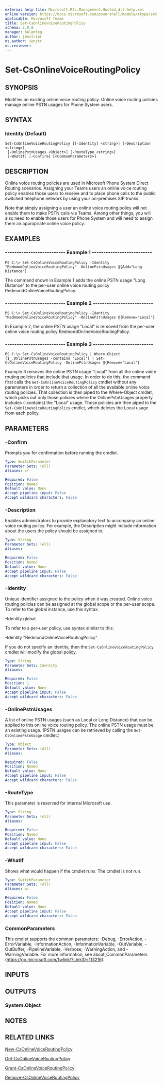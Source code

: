 ```yaml
---
external help file: Microsoft.Rtc.Management.Hosted.dll-help.xml
online version: https://docs.microsoft.com/powershell/module/skype/set-csonlinevoiceroutingpolicy
applicable: Microsoft Teams
title: Set-CsOnlineVoiceRoutingPolicy
schema: 2.0.0
manager: bulenteg
author: jenstrier
ms.author: jenstr
ms.reviewer:
---
```


# Set-CsOnlineVoiceRoutingPolicy

## SYNOPSIS
Modifies an existing online voice routing policy. Online voice routing policies manage online PSTN usages for Phone System users.

## SYNTAX

### Identity (Default)
```
Set-CsOnlineVoiceRoutingPolicy [[-Identity] <string>] [-Description <string>]
 [-OnlinePstnUsages <Object>] [-RouteType <string>]
 [-WhatIf] [-Confirm] [<CommonParameters>]
```

## DESCRIPTION
Online voice routing policies are used in Microsoft Phone System Direct Routing scenarios. Assigning your Teams users an online voice routing policy enables those users to receive and to place phone calls to the public switched telephone network by using your on-premises SIP trunks.

Note that simply assigning a user an online voice routing policy will not enable them to make PSTN calls via Teams. Among other things, you will also need to enable those users for Phone System and will need to assign them an appropriate online voice policy.

## EXAMPLES

### -------------------------- Example 1 --------------------------
```
PS C:\> Set-CsOnlineVoiceRoutingPolicy -Identity "RedmondOnlineVoiceRoutingPolicy" -OnlinePstnUsages @{Add="Long Distance"}
```

The command shown in Example 1 adds the online PSTN usage "Long Distance" to the per-user online voice routing policy RedmondOnlineVoiceRoutingPolicy.

### -------------------------- Example 2 --------------------------
```
PS C:\> Set-CsOnlineVoiceRoutingPolicy -Identity "RedmondOnlineVoiceRoutingPolicy" -OnlinePstnUsages @{Remove="Local"}
```

In Example 2, the online PSTN usage "Local" is removed from the per-user online voice routing policy RedmondOnlineVoiceRoutingPolicy.

### -------------------------- Example 3 --------------------------
```
PS C:\> Set-CsOnlineVoiceRoutingPolicy | Where-Object {$_.OnlinePstnUsages -contains "Local"} | Set-CsOnlineVoiceRoutingPolicy -OnlinePstnUsages @{Remove="Local"}
```

Example 3 removes the online PSTN usage "Local" from all the online voice routing policies that include that usage. In order to do this, the command first calls the `Get-CsOnlineVoiceRoutingPolicy` cmdlet without any parameters in order to return a collection of all the available online voice routing policies. That collection is then piped to the Where-Object cmdlet, which picks out only those policies where the OnlinePstnUsages property includes (-contains) the "Local" usage. Those policies are then piped to the `Set-CsOnlineVoiceRoutingPolicy` cmdlet, which deletes the Local usage from each policy.

## PARAMETERS

### -Confirm
Prompts you for confirmation before running the cmdlet.

```yaml
Type: SwitchParameter
Parameter Sets: (All)
Aliases: cf

Required: False
Position: Named
Default value: None
Accept pipeline input: False
Accept wildcard characters: False
```

### -Description
Enables administrators to provide explanatory text to accompany an online voice routing policy. For example, the Description might include information about the users the policy should be assigned to.

```yaml
Type: String
Parameter Sets: (All)
Aliases:

Required: False
Position: Named
Default value: None
Accept pipeline input: False
Accept wildcard characters: False
```

### -Identity
Unique identifier assigned to the policy when it was created. Online voice routing policies can be assigned at the global scope or the per-user scope. To refer to the global instance, use this syntax:

-Identity global

To refer to a per-user policy, use syntax similar to this:

-Identity "RedmondOnlineVoiceRoutingPolicy"

If you do not specify an Identity, then the `Set-CsOnlineVoiceRoutingPolicy` cmdlet will modify the global policy.

```yaml
Type: String
Parameter Sets: Identity
Aliases:

Required: False
Position: 1
Default value: None
Accept pipeline input: False
Accept wildcard characters: False
```

### -OnlinePstnUsages
A list of online PSTN usages (such as Local or Long Distance) that can be applied to this online voice routing policy. The online PSTN usage must be an existing usage. (PSTN usages can be retrieved by calling the `Get-CsOnlinePstnUsage` cmdlet.)

```yaml
Type: Object
Parameter Sets: (All)
Aliases:

Required: False
Position: Named
Default value: None
Accept pipeline input: False
Accept wildcard characters: False
```

### -RouteType
This parameter is reserved for internal Microsoft use.

```yaml
Type: String
Parameter Sets: (All)
Aliases:

Required: False
Position: Named
Default value: None
Accept pipeline input: False
Accept wildcard characters: False
```

### -WhatIf
Shows what would happen if the cmdlet runs.
The cmdlet is not run.

```yaml
Type: SwitchParameter
Parameter Sets: (All)
Aliases: wi

Required: False
Position: Named
Default value: None
Accept pipeline input: False
Accept wildcard characters: False
```

### CommonParameters
This cmdlet supports the common parameters: -Debug, -ErrorAction, -ErrorVariable, -InformationAction, -InformationVariable, -OutVariable, -OutBuffer, -PipelineVariable, -Verbose, -WarningAction, and -WarningVariable.
For more information, see about_CommonParameters (https://go.microsoft.com/fwlink/?LinkID=113216).

## INPUTS

## OUTPUTS

### System.Object

## NOTES

## RELATED LINKS
[New-CsOnlineVoiceRoutingPolicy](new-csonlinevoiceroutingpolicy.md)

[Get-CsOnlineVoiceRoutingPolicy](get-csonlinevoiceroutingpolicy.md)

[Grant-CsOnlineVoiceRoutingPolicy](grant-csonlinevoiceroutingpolicy.md)

[Remove-CsOnlineVoiceRoutingPolicy](remove-csonlinevoiceroutingpolicy.md)
